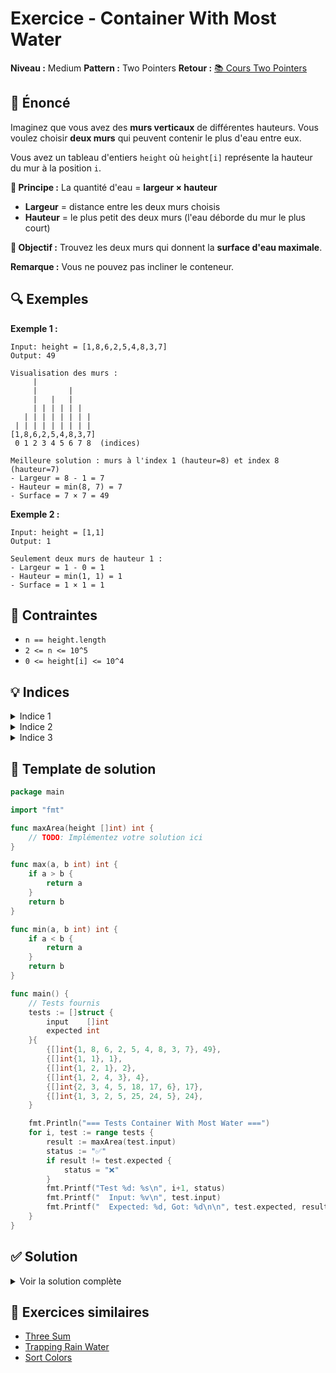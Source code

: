 # Exercice - Container With Most Water

**Niveau :** Medium
**Pattern :** Two Pointers
**Retour :** [📚 Cours Two Pointers](../../courses/01-two-pointers.md)

## 📝 Énoncé

Imaginez que vous avez des **murs verticaux** de différentes hauteurs. Vous voulez choisir **deux murs** qui peuvent contenir le plus d'eau entre eux.

Vous avez un tableau d'entiers `height` où `height[i]` représente la hauteur du mur à la position `i`.

**🧠 Principe :** La quantité d'eau = **largeur × hauteur**
- **Largeur** = distance entre les deux murs choisis
- **Hauteur** = le plus petit des deux murs (l'eau déborde du mur le plus court)

**🎯 Objectif :** Trouvez les deux murs qui donnent la **surface d'eau maximale**.

**Remarque :** Vous ne pouvez pas incliner le conteneur.

## 🔍 Exemples

**Exemple 1 :**
```
Input: height = [1,8,6,2,5,4,8,3,7]
Output: 49

Visualisation des murs :
     |
     |       |
     |   |   |
     | | | | | |
   | | | | | | | |
 | | | | | | | | |
[1,8,6,2,5,4,8,3,7]
 0 1 2 3 4 5 6 7 8  (indices)

Meilleure solution : murs à l'index 1 (hauteur=8) et index 8 (hauteur=7)
- Largeur = 8 - 1 = 7
- Hauteur = min(8, 7) = 7
- Surface = 7 × 7 = 49
```

**Exemple 2 :**
```
Input: height = [1,1]
Output: 1

Seulement deux murs de hauteur 1 :
- Largeur = 1 - 0 = 1
- Hauteur = min(1, 1) = 1
- Surface = 1 × 1 = 1
```

## 🎯 Contraintes

- `n == height.length`
- `2 <= n <= 10^5`
- `0 <= height[i] <= 10^4`

## 💡 Indices

<details>
<summary>Indice 1</summary>

La surface d'eau est déterminée par la distance entre les lignes et la hauteur de la ligne la plus courte.

</details>

<details>
<summary>Indice 2</summary>

Utilisez deux pointeurs aux extrémités du tableau. La ligne la plus courte limite la capacité.

</details>

<details>
<summary>Indice 3</summary>

Déplacez le pointeur de la ligne la plus courte vers l'intérieur pour potentiellement trouver une meilleure solution.

</details>

## 🔨 Template de solution

```go
package main

import "fmt"

func maxArea(height []int) int {
    // TODO: Implémentez votre solution ici
}

func max(a, b int) int {
    if a > b {
        return a
    }
    return b
}

func min(a, b int) int {
    if a < b {
        return a
    }
    return b
}

func main() {
    // Tests fournis
    tests := []struct {
        input    []int
        expected int
    }{
        {[]int{1, 8, 6, 2, 5, 4, 8, 3, 7}, 49},
        {[]int{1, 1}, 1},
        {[]int{1, 2, 1}, 2},
        {[]int{1, 2, 4, 3}, 4},
        {[]int{2, 3, 4, 5, 18, 17, 6}, 17},
        {[]int{1, 3, 2, 5, 25, 24, 5}, 24},
    }

    fmt.Println("=== Tests Container With Most Water ===")
    for i, test := range tests {
        result := maxArea(test.input)
        status := "✅"
        if result != test.expected {
            status = "❌"
        }
        fmt.Printf("Test %d: %s\n", i+1, status)
        fmt.Printf("  Input: %v\n", test.input)
        fmt.Printf("  Expected: %d, Got: %d\n\n", test.expected, result)
    }
}
```

## ✅ Solution

<details>
<summary>Voir la solution complète</summary>

```go
func maxArea(height []int) int {
    left := 0
    right := len(height) - 1
    maxWater := 0

    for left < right {
        // Calculer la surface avec les lignes actuelles
        width := right - left
        currentArea := width * min(height[left], height[right])
        maxWater = max(maxWater, currentArea)

        // Déplacer le pointeur de la ligne la plus courte
        if height[left] < height[right] {
            left++
        } else {
            right--
        }
    }

    return maxWater
}
```

**Explication :**
1. Initialisez deux pointeurs aux extrémités du tableau
2. Calculez la surface avec la largeur et la hauteur minimale
3. Déplacez le pointeur de la ligne la plus courte (car bouger la plus haute ne peut qu'empirer)
4. Continuez jusqu'à ce que les pointeurs se rencontrent

**Complexité :**
- Temps : O(n) - un seul passage à travers le tableau
- Espace : O(1) - seuls quelques variables utilisées

</details>

## 🚀 Exercices similaires

- [Three Sum](three-sum.md)
- [Trapping Rain Water](../hard/trapping-rain-water.md)
- [Sort Colors](sort-colors.md)